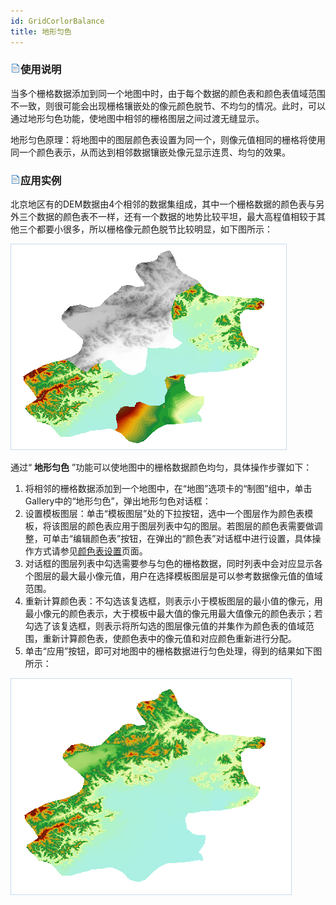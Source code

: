 ```yaml
---
id: GridCorlorBalance
title: 地形匀色
---
```

### ![](../../img/read.gif)使用说明

当多个栅格数据添加到同一个地图中时，由于每个数据的颜色表和颜色表值域范围不一致，则很可能会出现栅格镶嵌处的像元颜色脱节、不均匀的情况。此时，可以通过地形匀色功能，使地图中相邻的栅格图层之间过渡无缝显示。

地形匀色原理：将地图中的图层颜色表设置为同一个，则像元值相同的栅格将使用同一个颜色表示，从而达到相邻数据镶嵌处像元显示连贯、均匀的效果。

### ![](../../img/read.gif)应用实例

北京地区有的DEM数据由4个相邻的数据集组成，其中一个栅格数据的颜色表与另外三个数据的颜色表不一样，还有一个数据的地势比较平坦，最大高程值相较于其他三个都要小很多，所以栅格像元颜色脱节比较明显，如下图所示：

![](img/BeforeCorlorBalance.png)  

  
通过“ **地形匀色** ”功能可以使地图中的栅格数据颜色均匀，具体操作步骤如下：

1. 将相邻的栅格数据添加到一个地图中，在“地图”选项卡的“制图”组中，单击Gallery中的“地形匀色”，弹出地形匀色对话框：    
2. 设置模板图层：单击“模板图层”处的下拉按钮，选中一个图层作为颜色表模板，将该图层的颜色表应用于图层列表中勾的图层。若图层的颜色表需要做调整，可单击“编辑颜色表”按钮，在弹出的“颜色表”对话框中进行设置，具体操作方式请参见[颜色表设置](../VisualSetting/ColorTableDia.htm)页面。
3. 对话框的图层列表中勾选需要参与匀色的栅格数据，同时列表中会对应显示各个图层的最大最小像元值，用户在选择模板图层是可以参考数据像元值的值域范围。
4. 重新计算颜色表：不勾选该复选框，则表示小于模板图层的最小值的像元，用最小像元的颜色表示，大于模板中最大值的像元用最大值像元的颜色表示；若勾选了该复选框，则表示将所勾选的图层像元值的并集作为颜色表的值域范围，重新计算颜色表，使颜色表中的像元值和对应颜色重新进行分配。
5. 单击“应用”按钮，即可对地图中的栅格数据进行匀色处理，得到的结果如下图所示：    

 ![](img/CorlorBalanceResult.png)  
